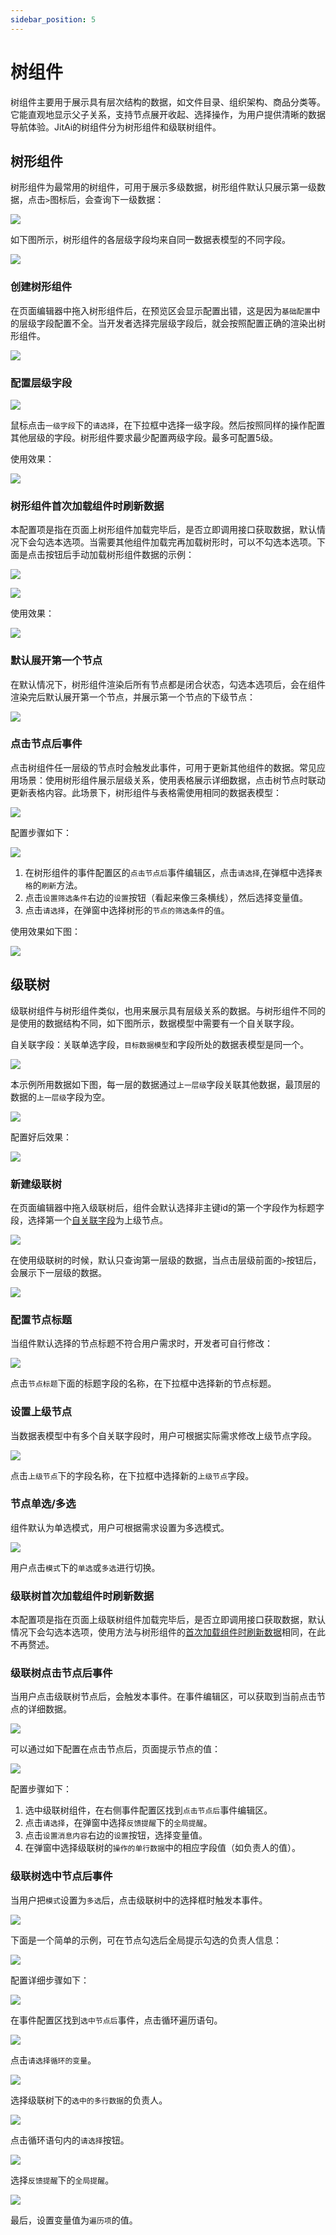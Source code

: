 ```yaml
---
sidebar_position: 5
---
```


# 树组件

树组件主要用于展示具有层次结构的数据，如文件目录、组织架构、商品分类等。它能直观地显示父子关系，支持节点展开收起、选择操作，为用户提供清晰的数据导航体验。JitAi的树组件分为树形组件和级联树组件。

## 树形组件

树形组件为最常用的树组件，可用于展示多级数据，树形组件默认只展示第一级数据，点击`>`图标后，会查询下一级数据：

![](./img/5/2025-09-06_14-57-03.gif)


如下图所示，树形组件的各层级字段均来自同一数据表模型的不同字段。

![](./img/5/2025-09-06-14-47-25.png)

### 创建树形组件

在页面编辑器中拖入树形组件后，在预览区会显示配置出错，这是因为`基础配置`中的层级字段配置不全。当开发者选择完层级字段后，就会按照配置正确的渲染出树形组件。

 ![](./img/5/2025-09-06-14-51-30.png)

### 配置层级字段

![](./img/5/2025-09-06_14-53-29.gif)

鼠标点击`一级字段`下的`请选择`，在下拉框中选择一级字段。然后按照同样的操作配置其他层级的字段。树形组件要求最少配置两级字段。最多可配置5级。

使用效果：

![](./img/5/2025-09-06_14-57-03.gif)

### 树形组件首次加载组件时刷新数据

本配置项是指在页面上树形组件加载完毕后，是否立即调用接口获取数据，默认情况下会勾选本选项。当需要其他组件加载完再加载树形时，可以不勾选本选项。下面是点击按钮后手动加载树形组件数据的示例：

![](./img/5/2025-09-06-15-06-12.png)

![](./img/5/2025-09-06-15-04-21.png)

使用效果：

![](./img/5/2025-09-06_15-06-58.gif)

### 默认展开第一个节点

在默认情况下，树形组件渲染后所有节点都是闭合状态，勾选本选项后，会在组件渲染完后默认展开第一个节点，并展示第一个节点的下级节点：

![](./img/5/2025-09-06_15-10-08.gif)

### 点击节点后事件

点击树组件任一层级的节点时会触发此事件，可用于更新其他组件的数据。常见应用场景：使用树形组件展示层级关系，使用表格展示详细数据，点击树节点时联动更新表格内容。此场景下，树形组件与表格需使用相同的数据表模型：

 ![](./img/5/2025-09-06-15-28-22.png)

配置步骤如下：

![](./img/5/2025-09-06_15-35-09.gif)

1. 在树形组件的事件配置区的`点击节点后`事件编辑区，点击`请选择`,在弹框中选择`表格`的`刷新`方法。
2. 点击`设置筛选条件`右边的`设置`按钮（看起来像三条横线），然后选择变量值。
3. 点击`请选择`，在弹窗中选择树形的`节点的筛选条件`的`值`。
 
使用效果如下图：

![](./img/5/2025-09-06_15-42-11.gif)


## 级联树

<a id="self-relation-field"></a>
级联树组件与树形组件类似，也用来展示具有层级关系的数据。与树形组件不同的是使用的数据结构不同，如下图所示，数据模型中需要有一个自关联字段。

自关联字段：关联单选字段，`目标数据模型`和字段所处的数据表模型是同一个。

![](./img/5/2025-09-06-16-03-37.png)


本示例所用数据如下图，每一层的数据通过`上一层级`字段关联其他数据，最顶层的数据的`上一层级`字段为空。

![](./img/5/2025-09-06-16-06-10.png)

配置好后效果：

![](./img/5/2025-09-06-16-07-37.png)

### 新建级联树

在页面编辑器中拖入级联树后，组件会默认选择非主键id的第一个字段作为标题字段，选择第一个[自关联字段](#self-relation-field)为上级节点。

![](./img/5/2025-09-06-16-11-06.png)


在使用级联树的时候，默认只查询第一层级的数据，当点击层级前面的`>`按钮后，会展示下一层级的数据。

![](./img/5/2025-09-06_16-16-39.gif)

### 配置节点标题

当组件默认选择的节点标题不符合用户需求时，开发者可自行修改：

![](./img/5/2025-09-06_16-19-36.gif)

点击`节点标题`下面的标题字段的名称，在下拉框中选择新的节点标题。

### 设置上级节点

当数据表模型中有多个自关联字段时，用户可根据实际需求修改上级节点字段。

![](./img/5/2025-09-06-16-24-14.png)
 
点击`上级节点`下的字段名称，在下拉框中选择新的`上级节点`字段。

### 节点单选/多选

组件默认为单选模式，用户可根据需求设置为多选模式。

![](./img/5/2025-09-06_16-26-04.gif)

用户点击`模式`下的`单选`或`多选`进行切换。

### 级联树首次加载组件时刷新数据

本配置项是指在页面上级联树组件加载完毕后，是否立即调用接口获取数据，默认情况下会勾选本选项，使用方法与树形组件的[首次加载组件时刷新数据](#树形组件首次加载组件时刷新数据)相同，在此不再赘述。

### 级联树点击节点后事件

当用户点击级联树节点后，会触发本事件。在事件编辑区，可以获取到当前点击节点的详细数据。

![](./img/5/2025-09-06-16-37-11.png)

可以通过如下配置在点击节点后，页面提示节点的值：

![](./img/5/2025-09-06_16-41-41.gif)

配置步骤如下：

1. 选中级联树组件，在右侧事件配置区找到`点击节点后`事件编辑区。
2. 点击`请选择`，在弹窗中选择`反馈提醒`下的`全局提醒`。
3. 点击`设置消息内容`右边的`设置`按钮，选择变量值。
4. 在弹窗中选择级联树的`操作的单行数据`中的相应字段值（如负责人的值）。


### 级联树选中节点后事件

当用户把`模式`设置为`多选`后，点击级联树中的选择框时触发本事件。

![](./img/5/2025-09-06-16-51-14.png)

下面是一个简单的示例，可在节点勾选后全局提示勾选的负责人信息：

![](./img/5/2025-09-06_16-55-09.gif)

配置详细步骤如下：

![](./img/5/2025-09-06-17-01-17.png)

在事件配置区找到`选中节点后`事件，点击循环遍历语句。

![](./img/5/2025-09-06-17-01-58.png)

点击`请选择循环的变量`。

 ![](./img/5/2025-09-06-17-02-29.png)

选择级联树下的`选中的多行数据`的负责人。

![](./img/5/2025-09-06-17-02-57.png)

点击循环语句内的`请选择`按钮。 

![](./img/5/2025-09-06-17-03-32.png)

选择`反馈提醒`下的`全局提醒`。

![](./img/5/2025-09-06_17-05-14.gif)

最后，设置变量值为`遍历项`的值。
